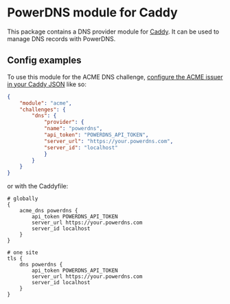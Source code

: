 PowerDNS module for Caddy
===========================

This package contains a DNS provider module for [Caddy](https://github.com/caddyserver/caddy). It can be used to 
manage DNS records with PowerDNS.

## Config examples

To use this module for the ACME DNS challenge, [configure the ACME issuer in your Caddy JSON](https://caddyserver.com/docs/json/apps/tls/automation/policies/issuer/acme/) like so:

```json
{
	"module": "acme",
	"challenges": {
		"dns": {
			"provider": {
			"name": "powerdns",
			"api_token": "POWERDNS_API_TOKEN",
			"server_url": "https://your.powerdns.com",
			"server_id": "localhost"
			}
		}
	}
}
```

or with the Caddyfile:

```
# globally
{
	acme_dns powerdns {
		api_token POWERDNS_API_TOKEN
		server_url https://your.powerdns.com
		server_id localhost
	}
}
```

```
# one site
tls {
	dns powerdns {
		api_token POWERDNS_API_TOKEN
		server_url https://your.powerdns.com
		server_id localhost
	}
}
```
